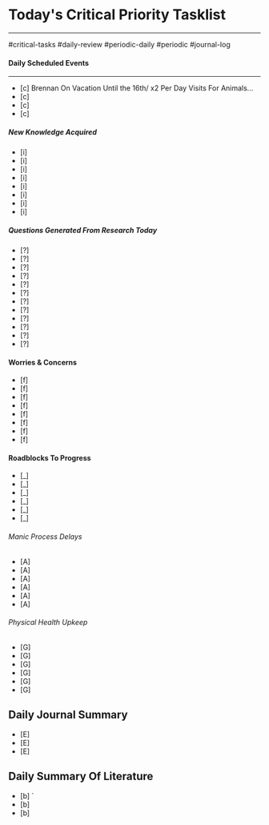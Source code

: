 # Today's Critical Priority Tasklist 
---
#critical-tasks #daily-review #periodic-daily #periodic #journal-log

#### Daily Scheduled Events
---
- [c] Brennan On Vacation Until the 16th/ x2 Per Day Visits For Animals... 
- [c] 
- [c] 
- [c] 
##### New Knowledge Acquired 
- [i] 
- [i] 
- [i] 
- [i]  
- [i] 
- [i] 
- [i] 
- [i] 
##### Questions Generated From Research Today
- [?] 
- [?] 
- [?] 
- [?] 
- [?] 
- [?] 
- [?] 
- [?] 
- [?] 
- [?] 
- [?] 
- [?] 
#### Worries & Concerns 
- [f] 
- [f] 
- [f] 
- [f] 
- [f] 
- [f] 
- [f] 
- [f] 
#### Roadblocks To Progress
- [_] 
- [_] 
- [_] 
- [_] 
- [_] 
- [_] 
###### Manic Process Delays
- [A] 
- [A] 
- [A]  
- [A] 
- [A] 
- [A]  
###### Physical Health Upkeep 
- [G] 
- [G] 
- [G] 
- [G] 
- [G] 
- [G] 
## Daily Journal Summary
- [E] 
- [E] 
- [E] 
## Daily Summary Of Literature 
- [b] `
- [b] 
- [b] 
